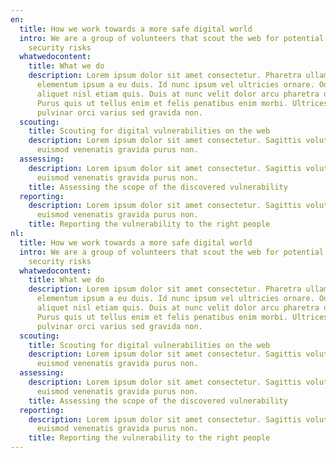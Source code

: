 ```yaml
---
en:
  title: How we work towards a more safe digital world
  intro: We are a group of volunteers that scout the web for potential cyber
    security risks
  whatwedocontent:
    title: What we do
    description: Lorem ipsum dolor sit amet consectetur. Pharetra ullamcorper
      elementum ipsum a eu duis. Id nunc ipsum vel ultricies ornare. Odio
      aliquet nisl etiam quis. Duis at nunc velit dolor arcu pharetra ornare.
      Purus quis ut tellus enim et felis penatibus enim morbi. Ultrices nec
      pulvinar orci varius sed gravida non.
  scouting:
    title: Scouting for digital vulnerabilities on the web
    description: Lorem ipsum dolor sit amet consectetur. Sagittis volutpat risus
      euismod venenatis gravida purus non.
  assessing:
    description: Lorem ipsum dolor sit amet consectetur. Sagittis volutpat risus
      euismod venenatis gravida purus non.
    title: Assessing the scope of the discovered vulnerability
  reporting:
    description: Lorem ipsum dolor sit amet consectetur. Sagittis volutpat risus
      euismod venenatis gravida purus non.
    title: Reporting the vulnerability to the right people
nl:
  title: How we work towards a more safe digital world
  intro: We are a group of volunteers that scout the web for potential cyber
    security risks
  whatwedocontent:
    title: What we do
    description: Lorem ipsum dolor sit amet consectetur. Pharetra ullamcorper
      elementum ipsum a eu duis. Id nunc ipsum vel ultricies ornare. Odio
      aliquet nisl etiam quis. Duis at nunc velit dolor arcu pharetra ornare.
      Purus quis ut tellus enim et felis penatibus enim morbi. Ultrices nec
      pulvinar orci varius sed gravida non.
  scouting:
    title: Scouting for digital vulnerabilities on the web
    description: Lorem ipsum dolor sit amet consectetur. Sagittis volutpat risus
      euismod venenatis gravida purus non.
  assessing:
    description: Lorem ipsum dolor sit amet consectetur. Sagittis volutpat risus
      euismod venenatis gravida purus non.
    title: Assessing the scope of the discovered vulnerability
  reporting:
    description: Lorem ipsum dolor sit amet consectetur. Sagittis volutpat risus
      euismod venenatis gravida purus non.
    title: Reporting the vulnerability to the right people
---
```


